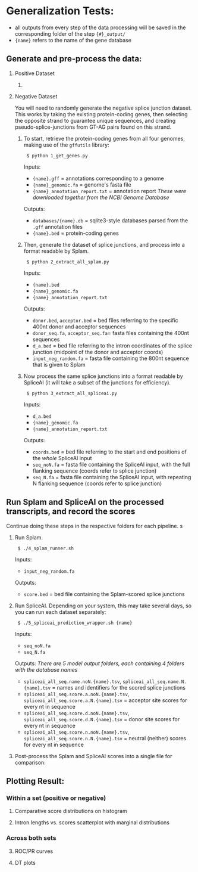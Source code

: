 
# Generalization Tests:

- all outputs from every step of the data processing will be saved in the corresponding folder of the step `{#}_output/`
- `{name}` refers to the name of the gene database

## Generate and pre-process the data:

1. Positive Dataset

    1. 


2. Negative Dataset
    
    You will need to randomly generate the negative splice junction dataset. This works by taking the existing protein-coding genes, then selecting the opposite strand to guarantee unique sequences, and creating pseudo-splice-junctions from GT-AG pairs found on this strand.
    
    1. To start, retrieve the protein-coding genes from all four genomes, making use of the `gffutils` library: 

            $ python 1_get_genes.py

        Inputs:
        - `{name}.gff` = annotations corresponding to a genome
        - `{name}_genomic.fa` = genome's fasta file 
        - `{name}_annotation_report.txt` = annotation report 
        *These were downloaded together from the NCBI Genome Database*

        Outputs:
        - `databases/{name}.db` = sqlite3-style databases parsed from the `.gff` annotation files
        - `{name}.bed` = protein-coding genes

    2. Then, generate the dataset of splice junctions, and process into a format readable by Splam. 
        
            $ python 2_extract_all_splam.py

        Inputs:
        - `{name}.bed`
        - `{name}_genomic.fa`
        - `{name}_annotation_report.txt`

        Outputs:
        - `donor.bed`, `acceptor.bed` = bed files referring to the specific 400nt donor and acceptor sequences
        - `donor_seq.fa`, `acceptor_seq.fa`= fasta files containing the 400nt sequences
        - `d_a.bed` = bed file referring to the intron coordinates of the splice junction (midpoint of the donor and acceptor coords)
        - `input_neg_random.fa` = fasta file containing the 800nt sequence that is given to Splam

    3. Now process the same splice junctions into a format readable by SpliceAI (it will take a subset of the junctions for efficiency).

            $ python 3_extract_all_spliceai.py
        
        Inputs:
        - `d_a.bed`
        - `{name}_genomic.fa`
        - `{name}_annotation_report.txt`

        Outputs:
        - `coords.bed` = bed file referring to the start and end positions of the *whole* SpliceAI input
        - `seq_noN.fa` = fasta file containing the SpliceAI input, with the full flanking sequence (coords refer to splice junction)
        - `seq_N.fa` = fasta file containing the SpliceAI input, with repeating N flanking sequence (coords refer to splice junction)


## Run Splam and SpliceAI on the processed transcripts, and record the scores

Continue doing these steps in the respective folders for each pipeline. s

1. Run Splam.

        $ ./4_splam_runner.sh
    
    Inputs:
    - `input_neg_random.fa` 

    Outputs:
    - `score.bed` = bed file containing the Splam-scored splice junctions


2. Run SpliceAI. Depending on your system, this may take several days, so you can run each dataset separately: 

        $ ./5_spliceai_prediction_wrapper.sh {name}
    
    Inputs:
    - `seq_noN.fa`
    - `seq_N.fa`

    Outputs:
    *There are 5 model output folders, each containing 4 folders with the database names*
    - `spliceai_all_seq.name.noN.{name}.tsv`, `spliceai_all_seq.name.N.{name}.tsv` = names and identifiers for the scored splice junctions
    - `spliceai_all_seq.score.a.noN.{name}.tsv`, `spliceai_all_seq.score.a.N.{name}.tsv` = acceptor site scores for every nt in sequence
    - `spliceai_all_seq.score.d.noN.{name}.tsv`, `spliceai_all_seq.score.d.N.{name}.tsv` = donor site scores for every nt in sequence
    - `spliceai_all_seq.score.n.noN.{name}.tsv`, `spliceai_all_seq.score.n.N.{name}.tsv` = neutral (neither) scores for every nt in sequence

3. Post-process the Splam and SpliceAI scores into a single file for comparison:

            


## Plotting Result:

### Within a set (positive or negative)

1. Comparative score distributions on histogram

2. Intron lengths vs. scores scatterplot with marginal distributions

### Across both sets

3. ROC/PR curves

4. DT plots


